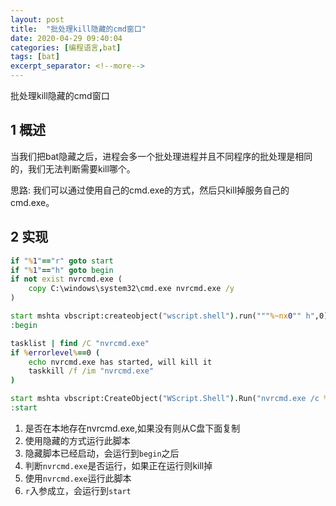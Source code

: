 ```yaml
---
layout: post
title:  "批处理kill隐藏的cmd窗口"
date: 2020-04-29 09:40:04
categories: [编程语言,bat]
tags: [bat]
excerpt_separator: <!--more-->
---
```

批处理kill隐藏的cmd窗口
<!--more-->

## 1 概述

当我们把bat隐藏之后，进程会多一个批处理进程并且不同程序的批处理是相同的，我们无法判断需要kill哪个。

思路:
我们可以通过使用自己的cmd.exe的方式，然后只kill掉服务自己的cmd.exe。

## 2 实现

```bat
if "%1"=="r" goto start
if "%1"=="h" goto begin
if not exist nvrcmd.exe (
    copy C:\windows\system32\cmd.exe nvrcmd.exe /y
)

start mshta vbscript:createobject("wscript.shell").run("""%~nx0"" h",0)(window.close)&&exit
:begin

tasklist | find /C "nvrcmd.exe"
if %errorlevel%==0 (
    echo nvrcmd.exe has started, will kill it
    taskkill /f /im "nvrcmd.exe"
)

start mshta vbscript:CreateObject("WScript.Shell").Run("nvrcmd.exe /c %~nx0 r",0)(window.close)&&exit
:start
```

1. 是否在本地存在nvrcmd.exe,如果没有则从C盘下面复制
2. 使用隐藏的方式运行此脚本
3. 隐藏脚本已经启动，会运行到`begin`之后
4. 判断`nvrcmd.exe`是否运行，如果正在运行则kill掉
5. 使用`nvrcmd.exe`运行此脚本
6. `r`入参成立，会运行到`start`